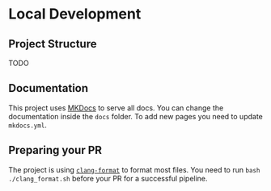 # Local Development

## Project Structure

TODO

## Documentation

This project uses [MKDocs](https://www.mkdocs.org/) to serve all docs. You can change the documentation inside the ``docs`` folder. 
To add new pages you need to update ``mkdocs.yml``.

## Preparing your PR

The project is using [``clang-format``](https://clang.llvm.org/docs/ClangFormat.html) to format most files. You need to run `bash ./clang_format.sh` before your PR for a successful pipeline.

